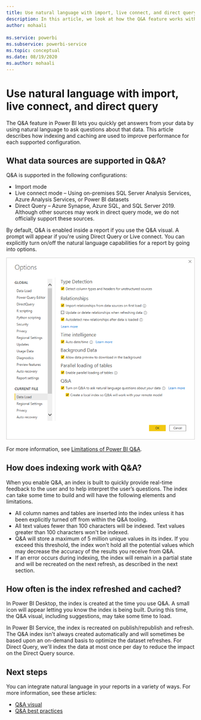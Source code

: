 ```yaml
---
title: Use natural language with import, live connect, and direct query
description: In this article, we look at how the Q&A feature works with the different types of data sources available in Power BI. We'll also look inside the concepts of indexing and caching.
author: mohaali

ms.service: powerbi
ms.subservice: powerbi-service
ms.topic: conceptual
ms.date: 08/19/2020
ms.author: mohaali
---
```


# Use natural language with import, live connect, and direct query

The Q&A feature in Power BI lets you quickly get answers from your data by using natural language to ask questions about that data. This article describes how indexing and caching are used to improve performance for each supported configuration.

## What data sources are supported in Q&A?

Q&A is supported in the following configurations:

- Import mode
- Live connect mode – Using on-premises SQL Server Analysis Services, Azure Analysis Services, or Power BI datasets
- Direct Query – Azure Synapse, Azure SQL, and SQL Server 2019. Although other sources may work in direct query mode, we do not officially support these sources.

By default, Q&A is enabled inside a report if you use the Q&A visual. A prompt will appear if you're using Direct Query or Live connect. You can explicitly turn on/off the natural language capabilities for a report by going into options.

![Q&A desktop options](media/qna-desktop-options.png)

For more information, see [Limitations of Power BI Q&A](q-and-a-limitations.md).

## How does indexing work with Q&A?

When you enable Q&A, an index is built to quickly provide real-time feedback to the user and to help interpret the user’s questions. The index can take some time to build and will have the following elements and limitations.

- All column names and tables are inserted into the index unless it has been explicitly turned off from within the Q&A tooling.
- All text values fewer than 100 characters will be indexed. Text values greater than 100 characters won't be indexed. 
- Q&A will store a maximum of 5 million unique values in its index. If you exceed this threshold, the index won't hold all the potential values which may decrease the accuracy of the results you receive from Q&A.
- If an error occurs during indexing, the index will remain in a partial state and will be recreated on the next refresh, as described in the next section.

## How often is the index refreshed and cached?

In Power BI Desktop, the index is created at the time you use Q&A. A small icon will appear letting you know the index is being built. During this time, the Q&A visual, including suggestions, may take some time to load.

In Power BI Service, the index is recreated on publish/republish and refresh. The Q&A index isn't always created automatically and will sometimes be based upon an on-demand basis to optimize the dataset refreshes. For Direct Query, we'll index the data at most once per day to reduce the impact on the Direct Query source.

## Next steps

You can integrate natural language in your reports in a variety of ways. For more information, see these articles:

* [Q&A visual](../visuals/power-bi-visualization-q-and-a.md)
* [Q&A best practices](q-and-a-best-practices.md)
